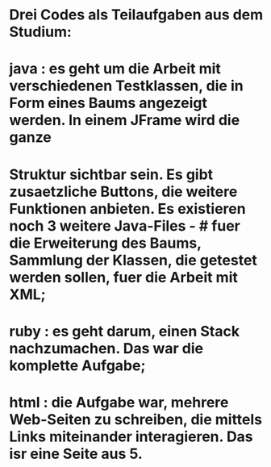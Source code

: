 # Drei Codes als Teilaufgaben aus dem Studium:
# java : es geht um die Arbeit mit verschiedenen Testklassen, die in Form eines Baums angezeigt werden. In einem JFrame wird die ganze 
#         Struktur sichtbar sein. Es gibt zusaetzliche Buttons, die weitere Funktionen anbieten. Es existieren noch 3 weitere Java-Files - #         fuer die Erweiterung des Baums, Sammlung der Klassen, die getestet werden sollen, fuer die Arbeit mit XML;
# ruby : es geht darum, einen Stack nachzumachen. Das war die komplette Aufgabe;
# html : die Aufgabe war, mehrere Web-Seiten zu schreiben, die mittels Links miteinander interagieren. Das isr eine Seite aus 5.


